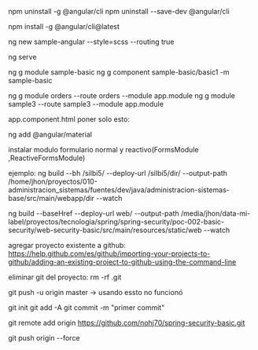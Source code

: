 
npm uninstall -g @angular/cli
npm uninstall --save-dev @angular/cli

npm install -g @angular/cli@latest

ng new sample-angular --style=scss --routing true

ng serve

ng g module sample-basic
ng g component sample-basic/basic1 -m sample-basic

ng g module orders --route orders --module app.module
ng g module sample3 --route sample3 --module app.module


app.component.html poner solo esto:
<router-outlet></router-outlet>

ng add @angular/material

instalar modulo formulario normal y reactivo(FormsModule ,ReactiveFormsModule)

ejemplo:
ng build --bh /silbi5/ --deploy-url /silbi5/dir/ --output-path /home/jhon/proyectos/010-administracion_sistemas/fuentes/dev/java/administracion-sistemas-base/src/main/webapp/dir --watch

ng build --baseHref  --deploy-url web/ --output-path /media/jhon/data-mi-label/proyectos/tecnologia/spring/spring-security/poc-002-basic-security/web-security-basic/src/main/resources/static/web --watch

agregar proyecto existente a github:
https://help.github.com/es/github/importing-your-projects-to-github/adding-an-existing-project-to-github-using-the-command-line

eliminar git del proyecto:
rm -rf .git


git push -u origin master -> usando essto no funcionó

git init
git add -A
git commit -m "primer commit"

git remote add origin https://github.com/nohj70/spring-security-basic.git

git push origin --force














